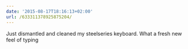 ```yaml
---
date: '2015-08-17T18:16:13+02:00'
url: /633311378925875204/
---
```

Just dismantled and cleaned my steelseries keyboard. What a fresh new feel of typing
